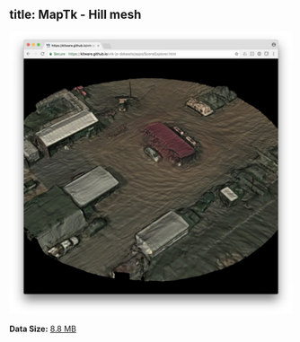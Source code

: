 title: MapTk - Hill mesh
---

[![Visualization](./scene/hill.jpg)](/vtk-js-datasets/apps/SceneExplorer.html?fileURL=/vtk-js-datasets/data/vtkjs/hill.vtkjs)

__Data Size:__ [8.8 MB](/vtk-js-datasets/data/vtkjs/hill.vtkjs)
